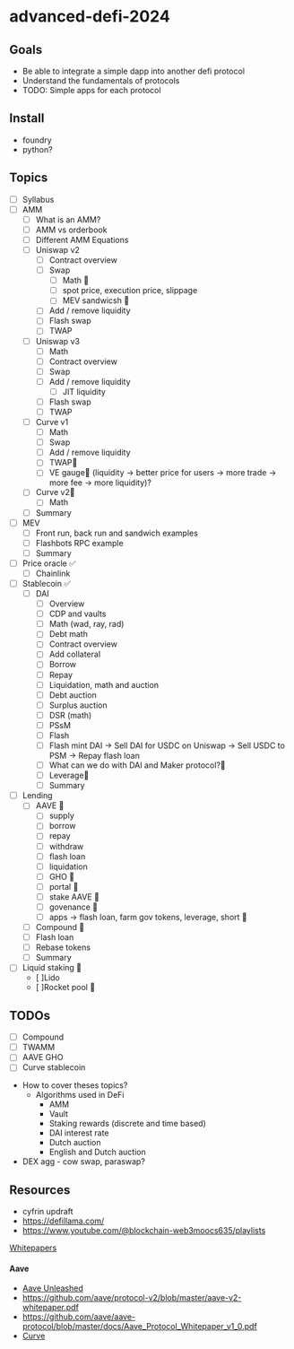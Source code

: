 # advanced-defi-2024

## Goals

- Be able to integrate a simple dapp into another defi protocol
- Understand the fundamentals of protocols
- TODO: Simple apps for each protocol

## Install

- foundry
- python?

## Topics

- [ ] Syllabus
- [ ] AMM
  - [ ] What is an AMM?
  - [ ] AMM vs orderbook
  - [ ] Different AMM Equations
  - [ ] Uniswap v2
    - [ ] Contract overview
    - [ ] Swap
      - [ ] Math 🤔
      - [ ] spot price, execution price, slippage
      - [ ] MEV sandwicsh 🤔
    - [ ] Add / remove liquidity
    - [ ] Flash swap
    - [ ] TWAP
  - [ ] Uniswap v3
    - [ ] Math
    - [ ] Contract overview
    - [ ] Swap
    - [ ] Add / remove liquidity
      - [ ] JIT liquidity
    - [ ] Flash swap
    - [ ] TWAP
  - [ ] Curve v1
    - [ ] Math
    - [ ] Swap
    - [ ] Add / remove liquidity
    - [ ] TWAP🤔
    - [ ] VE gauge🤔 (liquidity -> better price for users -> more trade -> more fee -> more liquidity)?
  - [ ] Curve v2🤔
    - [ ] Math
  - [ ] Summary
- [ ] MEV
  - [ ] Front run, back run and sandwich examples
  - [ ] Flashbots RPC example
  - [ ] Summary
- [ ] Price oracle ✅
  - [ ] Chainlink
- [ ] Stablecoin ✅
  - [ ] DAI
    - [ ] Overview
    - [ ] CDP and vaults
    - [ ] Math (wad, ray, rad)
    - [ ] Debt math
    - [ ] Contract overview
    - [ ] Add collateral
    - [ ] Borrow
    - [ ] Repay
    - [ ] Liquidation, math and auction
    - [ ] Debt auction
    - [ ] Surplus auction
    - [ ] DSR (math)
    - [ ] PSsM
    - [ ] Flash
    - [ ] Flash mint DAI -> Sell DAI for USDC on Uniswap -> Sell USDC to PSM -> Repay flash loan
    - [ ] What can we do with DAI and Maker protocol?🤔
    - [ ] Leverage🤔
    - [ ] Summary
- [ ] Lending
  - [ ] AAVE 🚧
    - [ ] supply
    - [ ] borrow
    - [ ] repay
    - [ ] withdraw
    - [ ] flash loan
    - [ ] liquidation
    - [ ] GHO 🤔
    - [ ] portal 🤔
    - [ ] stake AAVE 🤔
    - [ ] govenance 🤔
    - [ ] apps -> flash loan, farm gov tokens, leverage, short 🤔
  - [ ] Compound 🤔
  - [ ] Flash loan
  - [ ] Rebase tokens
  - [ ] Summary
- [ ] Liquid staking 🚧
  - [ ]Lido
  - [ ]Rocket pool 🤔

## TODOs

- [ ] Compound
- [ ] TWAMM
- [ ] AAVE GHO
- [ ] Curve stablecoin

- How to cover theses topics?
  - Algorithms used in DeFi
    - AMM
    - Vault
    - Staking rewards (discrete and time based)
    - DAI interest rate
    - Dutch auction
    - English and Dutch auction
- DEX agg - cow swap, paraswap?

## Resources

- cyfrin updraft
- https://defillama.com/
- https://www.youtube.com/@blockchain-web3moocs635/playlists

[Whitepapers](./whitepapers)

#### Aave

- [Aave Unleashed](https://calnix.gitbook.io/aave-unleashed/)
- https://github.com/aave/protocol-v2/blob/master/aave-v2-whitepaper.pdf
- https://github.com/aave/aave-protocol/blob/master/docs/Aave_Protocol_Whitepaper_v1_0.pdf
- [Curve](https://resources.curve.fi/)

